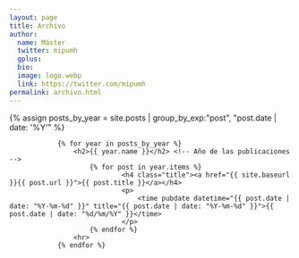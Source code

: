 ```yaml
---
layout: page
title: Archivo
author:
  name: Máster
  twitter: mipumh
  gplus:  
  bio: 
  image: logo.webp
  link: https://twitter.com/mipumh
permalink: archivo.html
---
```

<article>  
{% assign posts_by_year = site.posts | group_by_exp:"post", "post.date | date: '%Y'" %}
                
                {% for year in posts_by_year %}
                    <h2>{{ year.name }}</h2> <!-- Año de las publicaciones -->
                        {% for post in year.items %}
                                <h4 class="title"><a href="{{ site.baseurl }}{{ post.url }}">{{ post.title }}</a></h4>
                                <p>
                                    <time pubdate datetime="{{ post.date | date: "%Y-%m-%d" }}" title="{{ post.date | date: "%Y-%m-%d" }}">{{ post.date | date: "%d/%m/%Y" }}</time>
                                </p>
                        {% endfor %}
                    <hr>
                {% endfor %}
</article>